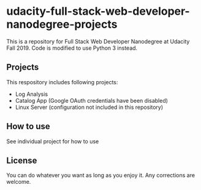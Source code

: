 # udacity-full-stack-web-developer-nanodegree-projects
This is a repository for Full Stack Web Developer Nanodegree at Udacity Fall 2019. 
Code is modified to use Python 3 instead.
## Projects
This respository includes following projects:
* Log Analysis
* Catalog App (Google OAuth credentials have been disabled)
* Linux Server (configuration not included in this repository)
## How to use
See individual project for how to use
## License
You can do whatever you want as long as you enjoy it. Any corrections are welcome.
